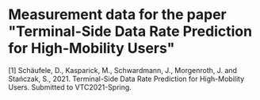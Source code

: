 # Measurement data for the paper "Terminal-Side Data Rate Prediction for High-Mobility Users"

[1] Schäufele, D., Kasparick, M., Schwardmann, J., Morgenroth, J. and Stańczak, S., 2021. Terminal-Side Data Rate Prediction for High-Mobility Users. Submitted to VTC2021-Spring.
